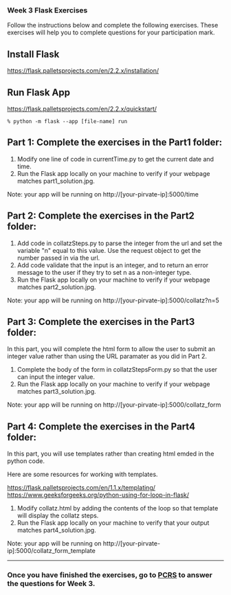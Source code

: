 ### Week 3 Flask Exercises

Follow the instructions below and complete the following exercises. These exercises will help you to complete questions for your participation mark. 

## Install Flask

https://flask.palletsprojects.com/en/2.2.x/installation/ 

## Run Flask App

https://flask.palletsprojects.com/en/2.2.x/quickstart/

```
% python -m flask --app [file-name] run  
``` 

## Part 1: Complete the exercises in the Part1 folder:

1. Modify one line of code in currentTime.py to get the current date and time.
2. Run the Flask app locally on your machine to verify if your webpage matches part1_solution.jpg.

Note: your app will be running on http://[your-pirvate-ip]:5000/time

## Part 2: Complete the exercises in the Part2 folder:

1. Add code in collatzSteps.py to parse the integer from the url and set the variable "n" equal to this value. Use the request object to get the number passed in via the url. 
2. Add code validate that the input is an integer, and to return an error message to the user if they try to set n as a non-integer type.
3. Run the Flask app locally on your machine to verify if your webpage matches part2_solution.jpg.

Note: your app will be running on http://[your-pirvate-ip]:5000/collatz?n=5

## Part 3: Complete the exercises in the Part3 folder:

In this part, you will complete the html form to allow the user to submit an integer value rather than using the URL paramater as you did in Part 2.

1. Complete the body of the form in collatzStepsForm.py so that the user can input the integer value.
2. Run the Flask app locally on your machine to verify if your webpage matches part3_solution.jpg.

Note: your app will be running on http://[your-pirvate-ip]:5000/collatz_form


## Part 4: Complete the exercises in the Part4 folder:

In this part, you will use templates rather than creating html emded in the python code.

Here are some resources for working with templates.

https://flask.palletsprojects.com/en/1.1.x/templating/
https://www.geeksforgeeks.org/python-using-for-loop-in-flask/

1. Modify collatz.html by adding the contents of the loop so that template will display the collatz steps.
2. Run the Flask app locally on your machine to verify that your output matches part4_solution.jpg. 

Note: your app will be running on http://[your-pirvate-ip]:5000/collatz_form_template 

***

### Once you have finished the exercises, go to [PCRS](https://pcrs.teach.cs.toronto.edu/ECE1779-2022-09/content/quests) to answer the questions for Week 3.
